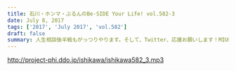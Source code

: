```yaml
---
title: 石川・ホンマ・ぶるんのBe-SIDE Your Life! vol.582-3
date: July 8, 2017
tags: ['2017', 'July 2017', 'vol.582']
draft: false
summary: 人生相談後半戦もがっつりやります。そして、Twitter、応援お願いします！MIURA
---
```


http://project-phi.ddo.jp/ishikawa/ishikawa582_3.mp3